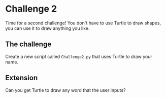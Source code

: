 # Challenge 2

Time for a second challenge! You don't have to use Turtle to draw shapes, you can use it to draw anything you like.

## The challenge

Create a new script called `Challenge2.py` that uses Turtle to draw your name.

## Extension

Can you get Turtle to draw any word that the user inputs?